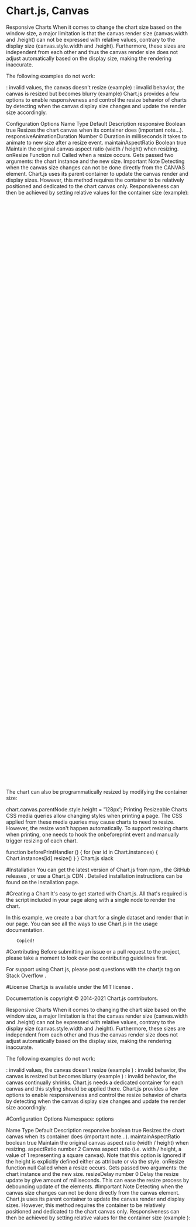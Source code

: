 # Chart.js, Canvas
Responsive Charts
When it comes to change the chart size based on the window size, a major limitation is that the canvas render size (canvas.width and .height) can not be expressed with relative values, contrary to the display size (canvas.style.width and .height). Furthermore, these sizes are independent from each other and thus the canvas render size does not adjust automatically based on the display size, making the rendering inaccurate.

The following examples do not work:

<canvas height="40vh" width="80vw">: invalid values, the canvas doesn't resize (example)
<canvas style="height:40vh; width:80vw">: invalid behavior, the canvas is resized but becomes blurry (example)
Chart.js provides a few options to enable responsiveness and control the resize behavior of charts by detecting when the canvas display size changes and update the render size accordingly.

Configuration Options
Name	Type	Default	Description
responsive	Boolean	true	Resizes the chart canvas when its container does (important note...).
responsiveAnimationDuration	Number	0	Duration in milliseconds it takes to animate to new size after a resize event.
maintainAspectRatio	Boolean	true	Maintain the original canvas aspect ratio (width / height) when resizing.
onResize	Function	null	Called when a resize occurs. Gets passed two arguments: the chart instance and the new size.
Important Note
Detecting when the canvas size changes can not be done directly from the CANVAS element. Chart.js uses its parent container to update the canvas render and display sizes. However, this method requires the container to be relatively positioned and dedicated to the chart canvas only. Responsiveness can then be achieved by setting relative values for the container size (example):

<div class="chart-container" style="position: relative; height:40vh; width:80vw">
    <canvas id="chart"></canvas>
</div>
The chart can also be programmatically resized by modifying the container size:

chart.canvas.parentNode.style.height = '128px';
Printing Resizeable Charts
CSS media queries allow changing styles when printing a page. The CSS applied from these media queries may cause charts to need to resize. However, the resize won't happen automatically. To support resizing charts when printing, one needs to hook the onbeforeprint event and manually trigger resizing of each chart.

function beforePrintHandler () {
  for (var id in Chart.instances) {
    Chart.instances[id].resize()
  }
}
Chart.js
slack

#Installation
You can get the latest version of Chart.js from npm , the GitHub releases , or use a Chart.js CDN . Detailed installation instructions can be found on the installation page.

#Creating a Chart
It's easy to get started with Chart.js. All that's required is the script included in your page along with a single <canvas> node to render the chart.

In this example, we create a bar chart for a single dataset and render that in our page. You can see all the ways to use Chart.js in the usage documentation.

<canvas id="myChart" width="400" height="400"></canvas>
<script>
var ctx = document.getElementById('myChart').getContext('2d');
var myChart = new Chart(ctx, {
    type: 'bar',
    data: {
        labels: ['Red', 'Blue', 'Yellow', 'Green', 'Purple', 'Orange'],
        datasets: [{
            label: '# of Votes',
            data: [12, 19, 3, 5, 2, 3],
            backgroundColor: [
                'rgba(255, 99, 132, 0.2)',
                'rgba(54, 162, 235, 0.2)',
                'rgba(255, 206, 86, 0.2)',
                'rgba(75, 192, 192, 0.2)',
                'rgba(153, 102, 255, 0.2)',
                'rgba(255, 159, 64, 0.2)'
            ],
            borderColor: [
                'rgba(255, 99, 132, 1)',
                'rgba(54, 162, 235, 1)',
                'rgba(255, 206, 86, 1)',
                'rgba(75, 192, 192, 1)',
                'rgba(153, 102, 255, 1)',
                'rgba(255, 159, 64, 1)'
            ],
            borderWidth: 1
        }]
    },
    options: {
        scales: {
            y: {
                beginAtZero: true
            }
        }
    }
});
</script>
 
        Copied!
    
#Contributing
Before submitting an issue or a pull request to the project, please take a moment to look over the contributing guidelines first.

For support using Chart.js, please post questions with the chartjs tag on Stack Overflow .

#License
Chart.js is available under the MIT license .

Documentation is copyright © 2014-2021 Chart.js contributors.
 
  
  Responsive Charts
When it comes to changing the chart size based on the window size, a major limitation is that the canvas render size (canvas.width and .height) can not be expressed with relative values, contrary to the display size (canvas.style.width and .height). Furthermore, these sizes are independent from each other and thus the canvas render size does not adjust automatically based on the display size, making the rendering inaccurate.

The following examples do not work:

<canvas height="40vh" width="80vw">: invalid values, the canvas doesn't resize (example )
<canvas style="height:40vh; width:80vw">: invalid behavior, the canvas is resized but becomes blurry (example )
<canvas style="margin: 0 auto;">: invalid behavior, the canvas continually shrinks. Chart.js needs a dedicated container for each canvas and this styling should be applied there.
Chart.js provides a few options to enable responsiveness and control the resize behavior of charts by detecting when the canvas display size changes and update the render size accordingly.

#Configuration Options
Namespace: options

Name	Type	Default	Description
responsive	boolean	true	Resizes the chart canvas when its container does (important note...).
maintainAspectRatio	boolean	true	Maintain the original canvas aspect ratio (width / height) when resizing.
aspectRatio	number	2	Canvas aspect ratio (i.e. width / height, a value of 1 representing a square canvas). Note that this option is ignored if the height is explicitly defined either as attribute or via the style.
onResize	function	null	Called when a resize occurs. Gets passed two arguments: the chart instance and the new size.
resizeDelay	number	0	Delay the resize update by give amount of milliseconds. This can ease the resize process by debouncing update of the elements.
#Important Note
Detecting when the canvas size changes can not be done directly from the canvas element. Chart.js uses its parent container to update the canvas render and display sizes. However, this method requires the container to be relatively positioned and dedicated to the chart canvas only. Responsiveness can then be achieved by setting relative values for the container size (example ):

<div class="chart-container" style="position: relative; height:40vh; width:80vw">
    <canvas id="chart"></canvas>
</div>
 
        Copied!
    
The chart can also be programmatically resized by modifying the container size:

chart.canvas.parentNode.style.height = '128px';
chart.canvas.parentNode.style.width = '128px';
 
        Copied!
    
Note that in order for the above code to correctly resize the chart height, the maintainAspectRatio option must also be set to false.

#Printing Resizable Charts
CSS media queries allow changing styles when printing a page. The CSS applied from these media queries may cause charts to need to resize. However, the resize won't happen automatically. To support resizing charts when printing, you need to hook the onbeforeprint event and manually trigger resizing of each chart.

function beforePrintHandler () {
    for (var id in Chart.instances) {
        Chart.instances[id].resize();
    }
}
 
        Copied!
    
You may also find that, due to complexities in when the browser lays out the document for printing and when resize events are fired, Chart.js is unable to properly resize for the print layout. To work around this, you can pass an explicit size to .resize() then use an onafterprint event to restore the automatic size when done.

window.addEventListener('beforeprint', () => {
  myChart.resize(600, 600);
});
window.addEventListener('afterprint', () => {
  myChart.resize();
});
 
